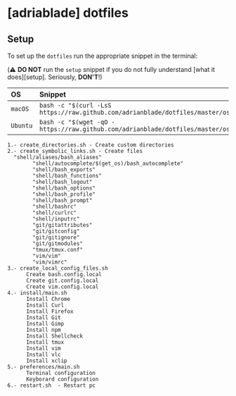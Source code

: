 [adriablade] dotfiles
==========================

Setup
-----

To set up the `dotfiles` run the appropriate snippet in the terminal:

(⚠️  **DO NOT** run the `setup` snippet if you do not fully understand
[what it does][setup]. Seriously, **DON'T**!)

| OS | Snippet |
|:---|:---|
| `macOS` | `bash -c "$(curl -LsS https://raw.github.com/adrianblade/dotfiles/master/os/bootstrap.sh)"` |
| `Ubuntu` | `bash -c "$(wget -qO - https://raw.github.com/adrianblade/dotfiles/master/os/bootstrap.sh)"` |

```
1.- create_directories.sh - Create custom directories
2.- create_symbolic_links.sh - Create files
  "shell/aliases/bash_aliases"
        "shell/autocomplete/$(get_os)/bash_autocomplete"
        "shell/bash_exports"
        "shell/bash_functions"
        "shell/bash_logout"
        "shell/bash_options"
        "shell/bash_profile"
        "shell/bash_prompt"
        "shell/bashrc"
        "shell/curlrc"
        "shell/inputrc"
        "git/gitattributes"
        "git/gitconfig"
        "git/gitignore"
        "git/gitmodules"
        "tmux/tmux.conf"
        "vim/vim"
        "vim/vimrc"
3.- create_local_config_files.sh
      Create bash.config.local
      Create git.config.local
      Create vim.config.local
4.- install/main.sh
      Install Chrome
      Install Curl
      Install Firefox
      Install Git
      Install Gimp
      Install npm
      Install Shellcheck
      Install tmux
      Install vim
      Install vlc
      Install xclip
5.- preferences/main.sh
      Terminal configuration
      Keyborard configuration
6.- restart.sh  - Restart pc
```

